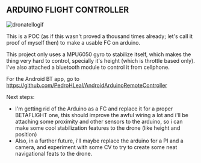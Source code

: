 ## ARDUINO FLIGHT CONTROLLER

![dronatellogif](https://github.com/PedroHLeal/DroneArduino/assets/5844621/92295875-5e58-4f1e-9142-fa274aa36034)

This is a POC (as if this wasn't proved a thousand times already; let's call it proof of myself then) to make a usable FC on arduino.

This project only uses a MPU6050 gyro to stabilize itself, which makes the thing very hard to control, specially it's height (which is throttle based only).
I've also attached a bluetooth module to control it from cellphone.

For the Android BT app, go to https://github.com/PedroHLeal/AndroidArduinoRemoteController

Next steps: 
- I'm getting rid of the Arduino as a FC and replace it for a proper BETAFLIGHT one, this should improve the awful wiring a lot and i'll be attaching some proximity and other sensors to the arduino, so i can make some cool stabilization features to the drone (like height and position)
- Also, in a further future, i'll maybe replace the arduino for a PI and a camera, and experiment with some CV to try to create some neat navigational feats to the drone.
